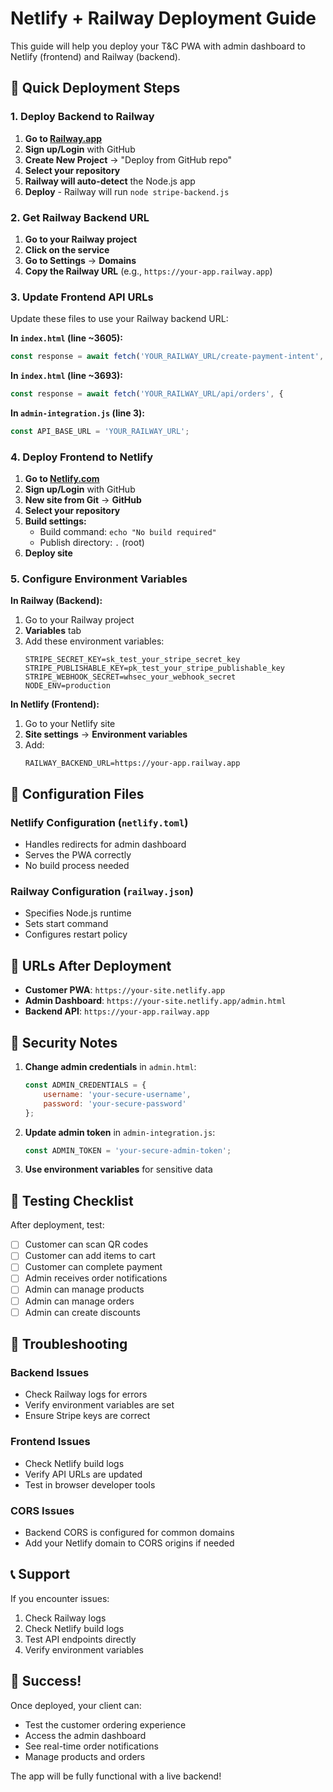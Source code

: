 # Netlify + Railway Deployment Guide

This guide will help you deploy your T&C PWA with admin dashboard to Netlify (frontend) and Railway (backend).

## 🚀 Quick Deployment Steps

### 1. Deploy Backend to Railway

1. **Go to [Railway.app](https://railway.app)**
2. **Sign up/Login** with GitHub
3. **Create New Project** → "Deploy from GitHub repo"
4. **Select your repository**
5. **Railway will auto-detect** the Node.js app
6. **Deploy** - Railway will run `node stripe-backend.js`

### 2. Get Railway Backend URL

1. **Go to your Railway project**
2. **Click on the service**
3. **Go to Settings** → **Domains**
4. **Copy the Railway URL** (e.g., `https://your-app.railway.app`)

### 3. Update Frontend API URLs

Update these files to use your Railway backend URL:

**In `index.html` (line ~3605):**
```javascript
const response = await fetch('YOUR_RAILWAY_URL/create-payment-intent', {
```

**In `index.html` (line ~3693):**
```javascript
const response = await fetch('YOUR_RAILWAY_URL/api/orders', {
```

**In `admin-integration.js` (line 3):**
```javascript
const API_BASE_URL = 'YOUR_RAILWAY_URL';
```

### 4. Deploy Frontend to Netlify

1. **Go to [Netlify.com](https://netlify.com)**
2. **Sign up/Login** with GitHub
3. **New site from Git** → **GitHub**
4. **Select your repository**
5. **Build settings:**
   - Build command: `echo "No build required"`
   - Publish directory: `.` (root)
6. **Deploy site**

### 5. Configure Environment Variables

**In Railway (Backend):**
1. Go to your Railway project
2. **Variables** tab
3. Add these environment variables:
   ```
   STRIPE_SECRET_KEY=sk_test_your_stripe_secret_key
   STRIPE_PUBLISHABLE_KEY=pk_test_your_stripe_publishable_key
   STRIPE_WEBHOOK_SECRET=whsec_your_webhook_secret
   NODE_ENV=production
   ```

**In Netlify (Frontend):**
1. Go to your Netlify site
2. **Site settings** → **Environment variables**
3. Add:
   ```
   RAILWAY_BACKEND_URL=https://your-app.railway.app
   ```

## 🔧 Configuration Files

### Netlify Configuration (`netlify.toml`)
- Handles redirects for admin dashboard
- Serves the PWA correctly
- No build process needed

### Railway Configuration (`railway.json`)
- Specifies Node.js runtime
- Sets start command
- Configures restart policy

## 📱 URLs After Deployment

- **Customer PWA**: `https://your-site.netlify.app`
- **Admin Dashboard**: `https://your-site.netlify.app/admin.html`
- **Backend API**: `https://your-app.railway.app`

## 🔐 Security Notes

1. **Change admin credentials** in `admin.html`:
   ```javascript
   const ADMIN_CREDENTIALS = {
       username: 'your-secure-username',
       password: 'your-secure-password'
   };
   ```

2. **Update admin token** in `admin-integration.js`:
   ```javascript
   const ADMIN_TOKEN = 'your-secure-admin-token';
   ```

3. **Use environment variables** for sensitive data

## 🧪 Testing Checklist

After deployment, test:

- [ ] Customer can scan QR codes
- [ ] Customer can add items to cart
- [ ] Customer can complete payment
- [ ] Admin receives order notifications
- [ ] Admin can manage products
- [ ] Admin can manage orders
- [ ] Admin can create discounts

## 🚨 Troubleshooting

### Backend Issues
- Check Railway logs for errors
- Verify environment variables are set
- Ensure Stripe keys are correct

### Frontend Issues
- Check Netlify build logs
- Verify API URLs are updated
- Test in browser developer tools

### CORS Issues
- Backend CORS is configured for common domains
- Add your Netlify domain to CORS origins if needed

## 📞 Support

If you encounter issues:
1. Check Railway logs
2. Check Netlify build logs
3. Test API endpoints directly
4. Verify environment variables

## 🎉 Success!

Once deployed, your client can:
- Test the customer ordering experience
- Access the admin dashboard
- See real-time order notifications
- Manage products and orders

The app will be fully functional with a live backend!
